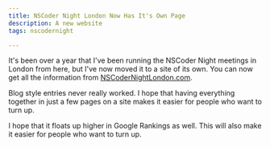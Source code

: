```yaml
---
title: NSCoder Night London Now Has It's Own Page
description: A new website
tags: nscodernight

---
```


It's been over a year that I've been running the NSCoder Night meetings in
London from here, but I've now moved it to a site of its own. You can now get
all the information from
[NSCoderNightLondon.com](http://nscodernightlondon.com).

Blog style entries never really worked. I hope that having everything together
in just a few pages on a site makes it easier for people who want to turn up.

I hope that it floats up higher in Google Rankings as well. This will also make
it easier for people who want to turn up.
